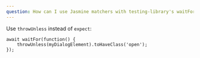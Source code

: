```yaml
---
question: How can I use Jasmine matchers with testing-library's waitFor function?
---
```


Use `throwUnless` instead of `expect`:

```
await waitFor(function() {
    throwUnless(myDialogElement).toHaveClass('open');
});
```